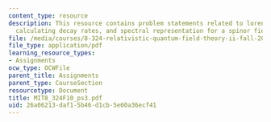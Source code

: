 ```yaml
---
content_type: resource
description: This resource contains problem statements related to lorentz invariance,
  calculating decay rates, and spectral representation for a spinor field.
file: /media/courses/8-324-relativistic-quantum-field-theory-ii-fall-2010/26a06213daf15b46d1cb5e60a36ecf41_MIT8_324F10_ps3.pdf
file_type: application/pdf
learning_resource_types:
- Assignments
ocw_type: OCWFile
parent_title: Assignments
parent_type: CourseSection
resourcetype: Document
title: MIT8_324F10_ps3.pdf
uid: 26a06213-daf1-5b46-d1cb-5e60a36ecf41
---
```

